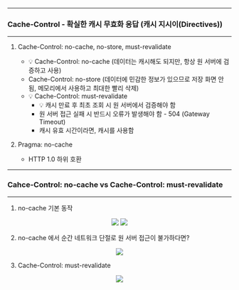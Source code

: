 -----
### Cache-Control - 확실한 캐시 무효화 응답 (캐시 지시이(Directives))
-----
1. Cache-Control: no-cache, no-store, must-revalidate
   - 💡 Cache-Control: no-cache (데이터는 캐시해도 되지만, 항상 원 서버에 검증하고 사용)
   - Cache-Control: no-store (데이터에 민감한 정보가 있으므로 저장 화면 안 됨, 메모리에서 사용하고 최대한 빨리 삭제)
   - 💡 Cache-Control: must-revalidate
     + 💡 캐시 만료 후 최초 조회 시 원 서버에서 검증해야 함
     + 원 서버 접근 실패 시 반드시 오류가 발생해야 함 - 504 (Gateway Timeout)
     + 캐시 유효 시간이라면, 캐시를 사용함

2. Pragma: no-cache
   - HTTP 1.0 하위 호환

-----
### Cahce-Control: no-cache vs Cache-Control: must-revalidate
-----
1. no-cache 기본 동작
<div align="center">
<img src="https://github.com/sooyounghan/HTTP/assets/34672301/0f9f7653-80d6-4bf0-b1ef-80cde3316182">
<img src="https://github.com/sooyounghan/HTTP/assets/34672301/1ac3113e-3aaf-4727-8762-b29468610390">
</div>

2. no-cache 에서 순간 네트워크 단절로 원 서버 접근이 불가하다면?
<div align="center">
<img src="https://github.com/sooyounghan/HTTP/assets/34672301/55bbdc4c-8c11-4186-9e3e-cefd299520bb">
</div>

3. Cache-Control: must-revalidate
<div align="center">
<img src="https://github.com/sooyounghan/HTTP/assets/34672301/ad0a310f-e4cc-468c-bac6-d95066edb2e8">
</div>
